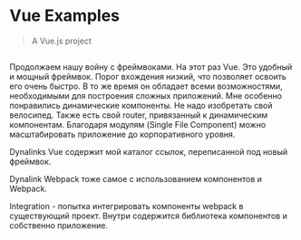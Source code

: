 ﻿# Vue Examples

> A Vue.js project

## 

Продолжаем нашу войну с фреймвоками. На этот раз Vue. Это удобный и мощный фреймвок. Порог вхождения низкий, что позволяет освоить его очень быстро. В то же время он обладает всеми возможностями, необходимыми для построения сложных приложений. Мне особенно понравились динамические компоненты. Не надо изобретать свой велосипед. Также есть свой router, привязанный к динамическим компонентам. Благодаря модулям (Single File Component) можно масштабировать приложение до корпоративного уровня. 

Dynalinks Vue содержит мой каталог ссылок, переписанной под новый фреймвок. 

Dynalink Webpack тоже самое с использованием компонентов и Webpack.

Integration - попытка интегрировать компоненты webpack в существующий проект. Внутри содержится библиотека компонентов и собственно приложение. 
